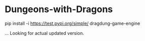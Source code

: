 # Dungeons-with-Dragons

pip install -i https://test.pypi.org/simple/ dragdung-game-engine

... Looking for actual updated version.
